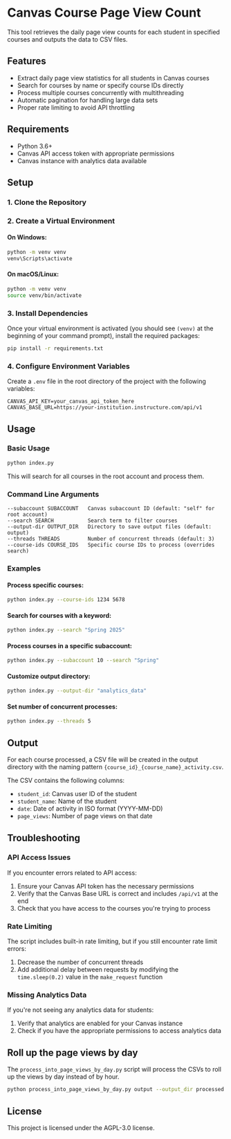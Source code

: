 # Canvas Course Page View Count

This tool retrieves the daily page view counts for each student in specified courses and outputs the data to CSV files.

## Features

- Extract daily page view statistics for all students in Canvas courses
- Search for courses by name or specify course IDs directly
- Process multiple courses concurrently with multithreading
- Automatic pagination for handling large data sets
- Proper rate limiting to avoid API throttling

## Requirements

- Python 3.6+
- Canvas API access token with appropriate permissions
- Canvas instance with analytics data available

## Setup

### 1. Clone the Repository

### 2. Create a Virtual Environment

#### On Windows:

```bash
python -m venv venv
venv\Scripts\activate
```

#### On macOS/Linux:

```bash
python -m venv venv
source venv/bin/activate
```

### 3. Install Dependencies

Once your virtual environment is activated (you should see `(venv)` at the beginning of your command prompt), install the required packages:

```bash
pip install -r requirements.txt
```

### 4. Configure Environment Variables

Create a `.env` file in the root directory of the project with the following variables:

```
CANVAS_API_KEY=your_canvas_api_token_here
CANVAS_BASE_URL=https://your-institution.instructure.com/api/v1
```

## Usage

### Basic Usage

```bash
python index.py
```

This will search for all courses in the root account and process them.

### Command Line Arguments

```
--subaccount SUBACCOUNT   Canvas subaccount ID (default: "self" for root account)
--search SEARCH           Search term to filter courses
--output-dir OUTPUT_DIR   Directory to save output files (default: output)
--threads THREADS         Number of concurrent threads (default: 3)
--course-ids COURSE_IDS   Specific course IDs to process (overrides search)
```

### Examples

#### Process specific courses:

```bash
python index.py --course-ids 1234 5678
```

#### Search for courses with a keyword:

```bash
python index.py --search "Spring 2025"
```

#### Process courses in a specific subaccount:

```bash
python index.py --subaccount 10 --search "Spring"
```

#### Customize output directory:

```bash
python index.py --output-dir "analytics_data"
```

#### Set number of concurrent processes:

```bash
python index.py --threads 5
```

## Output

For each course processed, a CSV file will be created in the output directory with the naming pattern `{course_id}_{course_name}_activity.csv`.

The CSV contains the following columns:
- `student_id`: Canvas user ID of the student
- `student_name`: Name of the student
- `date`: Date of activity in ISO format (YYYY-MM-DD)
- `page_views`: Number of page views on that date

## Troubleshooting

### API Access Issues

If you encounter errors related to API access:

1. Ensure your Canvas API token has the necessary permissions
2. Verify that the Canvas Base URL is correct and includes `/api/v1` at the end
3. Check that you have access to the courses you're trying to process

### Rate Limiting

The script includes built-in rate limiting, but if you still encounter rate limit errors:

1. Decrease the number of concurrent threads
2. Add additional delay between requests by modifying the `time.sleep(0.2)` value in the `make_request` function

### Missing Analytics Data

If you're not seeing any analytics data for students:

1. Verify that analytics are enabled for your Canvas instance
2. Check if you have the appropriate permissions to access analytics data

## Roll up the page views by day
The `process_into_page_views_by_day.py` script will process the CSVs to roll up the views by day instead of by hour.

```bash
python process_into_page_views_by_day.py output --output_dir processed
```

## License

This project is licensed under the AGPL-3.0 license.

